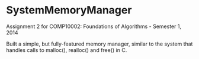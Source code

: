 # SystemMemoryManager
Assignment 2 for COMP10002: Foundations of Algorithms  - Semester 1, 2014

Built a simple, but fully-featured memory manager, similar to the system that handles calls to malloc(), realloc() and free() in C. 
